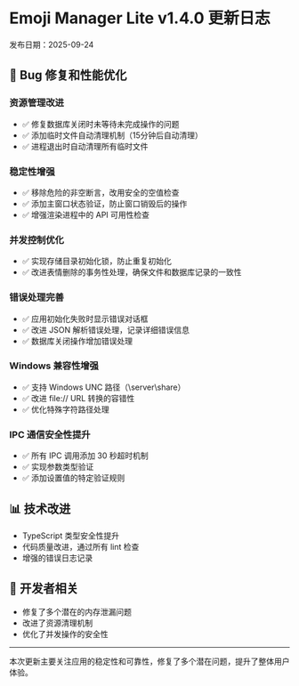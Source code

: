 # Emoji Manager Lite v1.4.0 更新日志

发布日期：2025-09-24

## 🐛 Bug 修复和性能优化

### 资源管理改进
- ✅ 修复数据库关闭时未等待未完成操作的问题
- ✅ 添加临时文件自动清理机制（15分钟后自动清理）
- ✅ 进程退出时自动清理所有临时文件

### 稳定性增强
- ✅ 移除危险的非空断言，改用安全的空值检查
- ✅ 添加主窗口状态验证，防止窗口销毁后的操作
- ✅ 增强渲染进程中的 API 可用性检查

### 并发控制优化
- ✅ 实现存储目录初始化锁，防止重复初始化
- ✅ 改进表情删除的事务性处理，确保文件和数据库记录的一致性

### 错误处理完善
- ✅ 应用初始化失败时显示错误对话框
- ✅ 改进 JSON 解析错误处理，记录详细错误信息
- ✅ 数据库关闭操作增加错误处理

### Windows 兼容性增强
- ✅ 支持 Windows UNC 路径（\\server\share）
- ✅ 改进 file:// URL 转换的容错性
- ✅ 优化特殊字符路径处理

### IPC 通信安全性提升
- ✅ 所有 IPC 调用添加 30 秒超时机制
- ✅ 实现参数类型验证
- ✅ 添加设置值的特定验证规则

## 📊 技术改进
- TypeScript 类型安全性提升
- 代码质量改进，通过所有 lint 检查
- 增强的错误日志记录

## 🔧 开发者相关
- 修复了多个潜在的内存泄漏问题
- 改进了资源清理机制
- 优化了并发操作的安全性

---

本次更新主要关注应用的稳定性和可靠性，修复了多个潜在问题，提升了整体用户体验。